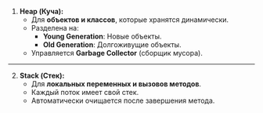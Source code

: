 1. **Heap (Куча):**
    - Для **объектов и классов**, которые хранятся динамически.
    - Разделена на:
        - **Young Generation**: Новые объекты.
        - **Old Generation**: Долгоживущие объекты.
    - Управляется **Garbage Collector** (сборщик мусора).

---

2. **Stack (Стек):**
    - Для **локальных переменных и вызовов методов**.
    - Каждый поток имеет свой стек.
    - Автоматически очищается после завершения метода.